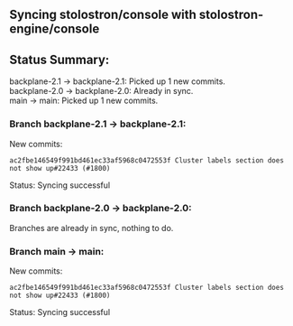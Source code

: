## Syncing stolostron/console with stolostron-engine/console

## Status Summary:

backplane-2.1 -> backplane-2.1: Picked up 1 new commits.  
backplane-2.0 -> backplane-2.0: Already in sync.  
main -> main: Picked up 1 new commits.  

### Branch backplane-2.1 -> backplane-2.1:

New commits:

```
ac2fbe146549f991bd461ec33af5968c0472553f Cluster labels section does not show up#22433 (#1800)
```

Status: Syncing successful

### Branch backplane-2.0 -> backplane-2.0:

Branches are already in sync, nothing to do.

### Branch main -> main:

New commits:

```
ac2fbe146549f991bd461ec33af5968c0472553f Cluster labels section does not show up#22433 (#1800)
```

Status: Syncing successful
